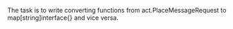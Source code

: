 The task is to write converting functions from act.PlaceMessageRequest to map[string]interface{} and vice versa.
